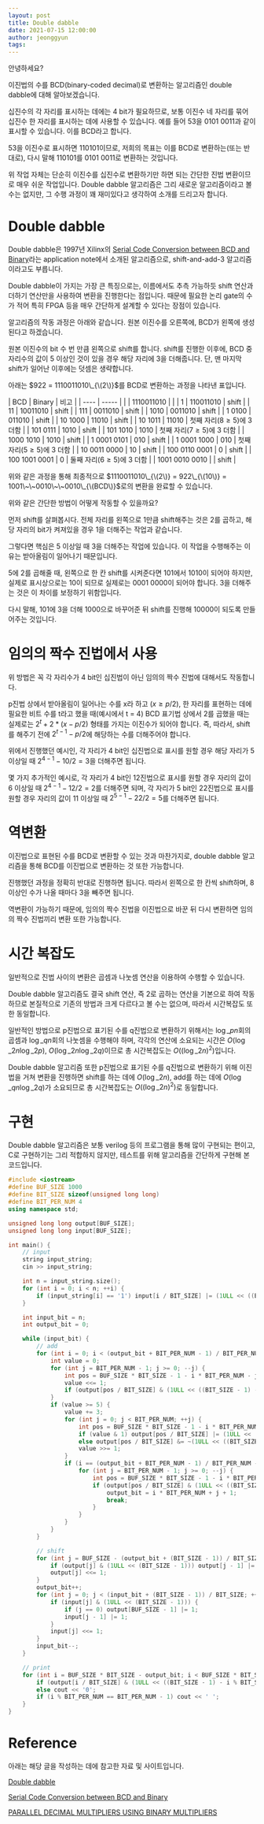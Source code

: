 ```yaml
---
layout: post
title: Double dabble
date: 2021-07-15 12:00:00
author: jeonggyun
tags:
---
```


안녕하세요?

이진법의 수를 BCD(binary-coded decimal)로 변환하는 알고리즘인 double dabble에 대해 알아보겠습니다.

십진수의 각 자리를 표시하는 데에는 4 bit가 필요하므로, 보통 이진수 네 자리를 묶어 십진수 한 자리를 표시하는 데에 사용할 수 있습니다. 예를 들어 53을 0101 0011과 같이 표시할 수 있습니다. 이를 BCD라고 합니다.

53을 이진수로 표시하면 110101이므로, 저희의 목표는 이를 BCD로 변환하는(또는 반대로), 다시 말해 110101를 0101 0011로 변환하는 것입니다.

위 작업 자체는 단순히 이진수를 십진수로 변환하기만 하면 되는 간단한 진법 변환이므로 매우 쉬운 작업입니다. Double dabble 알고리즘은 그리 새로운 알고리즘이라고 볼 수는 없지만, 그 수행 과정이 꽤 재미있다고 생각하여 소개를 드리고자 합니다.

# Double dabble

Double dabble은 1997년 Xilinx의 [Serial Code Conversion between BCD and Binary](http://www.ingelec.uns.edu.ar/dclac2558/BCD2BIN.PDF)라는 application note에서 소개된 알고리즘으로, shift-and-add-3 알고리즘이라고도 부릅니다.

Double dabble이 가지는 가장 큰 특징으로는, 이름에서도 추측 가능하듯 shift 연산과 더하기 연산만을 사용하여 변환을 진행한다는 점입니다. 때문에 필요한 논리 gate의 수가 적어 특히 FPGA 등을 매우 간단하게 설계할 수 있다는 장점이 있습니다.

알고리즘의 작동 과정은 아래와 같습니다. 원본 이진수를 오른쪽에, BCD가 왼쪽에 생성된다고 하겠습니다.

원본 이진수의 bit 수 번 만큼 왼쪽으로 shift를 합니다. shift를 진행한 이후에, BCD 중 자리수의 값이 5 이상인 것이 있을 경우 해당 자리에 3을 더해줍니다. 단, 맨 마지막 shift가 일어난 이후에는 덧셈은 생략합니다.

아래는 $922 = 1110011010\_{\(2\)}$를 BCD로 변환하는 과정을 나타낸 표입니다.

| BCD | Binary | 비고 |
| ---- | ----- |
| | 1110011010 | |
| 1 | 110011010 | shift |
| 11 | 10011010 | shift |
| 111 | 0011010 | shift |
| 1010 | 0011010 | shift |
| 1 0100 | 011010 | shift |
| 10 1000 | 11010 | shift |
| 10 1011 | 11010 | 첫째 자리($8 \ge 5$)에 3 더함 |
| 101 0111 | 1010 | shift |
| 101 1010 | 1010 | 첫째 자리($7 \ge 5$)에 3 더함 |
| 1000 1010 | 1010 | shift |
| 1 0001 0101 | 010 | shift |
| 1 0001 1000 | 010 | 첫째 자리($5 \ge 5$)에 3 더함 |
| 10 0011 0000 | 10 | shift |
| 100 0110 0001 | 0 | shift |
| 100 1001 0001 | 0 | 둘째 자리($6 \ge 5$)에 3 더함 |
| 1001 0010 0010 | | shift |

위와 같은 과정을 통해 최종적으로 $1110011010\_{\(2\)} = 922\_{\(10\)} = 1001\~\~0010\~\~0010\_{\(BCD\)}$로의 변환을 완료할 수 있습니다.

위와 같은 간단한 방법이 어떻게 작동할 수 있을까요?

먼저 shift를 살펴봅시다. 전체 자리를 왼쪽으로 1만큼 shift해주는 것은 2를 곱하고, 해당 자리의 bit가 켜져있을 경우 1을 더해주는 작업과 같습니다.

그렇다면 핵심은 5 이상일 때 3을 더해주는 작업에 있습니다. 이 작업을 수행해주는 이유는 받아올림이 일어나기 때문입니다.

5에 2를 곱해줄 때, 왼쪽으로 한 칸 shift를 시켜준다면 101에서 1010이 되어야 하지만, 실제로 표시상으로는 10이 되므로 실제로는 0001 0000이 되어야 합니다. 3을 더해주는 것은 이 차이를 보정하기 위함입니다.

다시 말해, 101에 3을 더해 1000으로 바꾸어준 뒤 shift를 진행해 10000이 되도록 만들어주는 것입니다.

# 임의의 짝수 진법에서 사용

위 방법은 꼭 각 자리수가 4 bit인 십진법이 아닌 임의의 짝수 진법에 대해서도 작동합니다.

p진법 상에서 받아올림이 일어나는 수를 x라 하고 $(x \ge p / 2)$, 한 자리를 표현하는 데에 필요한 비트 수를 t라고 했을 때(예시에서 t = 4) BCD 표기법 상에서 2를 곱했을 때는 실제로는 $2^t + 2 * (x - p / 2)$ 형태를 가지는 이진수가 되어야 합니다. 즉, 따라서, shift를 해주기 전에 $2^{t-1} - p / 2$에 해당하는 수를 더해주어야 합니다.

위에서 진행했던 예시인, 각 자리가 4 bit인 십진법으로 표시를 원할 경우 해당 자리가 5 이상일 때 $2^{4-1} - 10 / 2 = 3$을 더해주면 됩니다.

몇 가지 추가적인 예시로, 각 자리가 4 bit인 12진법으로 표시를 원할 경우 자리의 값이 6 이상일 때 $2^{4-1} - 12 / 2 = 2$를 더해주면 되며, 각 자리가 5 bit인 22진법으로 표시를 원할 경우 자리의 값이 11 이상일 때 $2^{5-1} - 22 / 2 = 5$를 더해주면 됩니다.

# 역변환

이진법으로 표현된 수를 BCD로 변환할 수 있는 것과 마찬가지로, double dabble 알고리즘을 통해 BCD를 이진법으로 변환하는 것 또한 가능합니다.

진행했던 과정을 정확히 반대로 진행하면 됩니다. 따라서 왼쪽으로 한 칸씩 shift하며, 8 이상인 수가 나올 때마다 3을 빼주면 됩니다.

역변환이 가능하기 때문에, 임의의 짝수 진법을 이진법으로 바꾼 뒤 다시 변환하면 임의의 짝수 진법끼리 변환 또한 가능합니다.

# 시간 복잡도

일반적으로 진법 사이의 변환은 곱셈과 나눗셈 연산을 이용하여 수행할 수 있습니다.

Double dabble 알고리즘도 결국 shift 연산, 즉 2로 곱하는 연산을 기본으로 하여 작동하므로 본질적으로 기존의 방법과 크게 다르다고 볼 수는 없으며, 따라서 시간복잡도 또한 동일합니다.

일반적인 방법으로 p진법으로 표기된 수를 q진법으로 변환하기 위해서는 $\log\_{p}{n}$회의 곱셈과 $\log\_{q}{n}$회의 나눗셈을 수행해야 하며, 각각의 연산에 소요되는 시간은 $O(\log\_{2}{n} \log\_{2}{p})$, $O(\log\_{2}{n} \log\_{2}{q})$이므로 총 시간복잡도는 $O((\log\_{2}{n})^2)$입니다.

Double dabble 알고리즘 또한 p진법으로 표기된 수를 q진법으로 변환하기 위해 이진법을 거쳐 변환을 진행하면 shift를 하는 데에 $O(\log\_{2}{n})$, add를 하는 데에 $O(\log\_{q}{n} \log\_{2}{q})$가 소요되므로 총 시간복잡도는 $O((\log\_{2}{n})^2)$로 동일합니다.

# 구현

Double dabble 알고리즘은 보통 verilog 등의 프로그램을 통해 많이 구현되는 편이고, C로 구현하기는 그리 적합하지 않지만, 테스트를 위해 알고리즘을 간단하게 구현해 본 코드입니다.

```cpp
#include <iostream>
#define BUF_SIZE 1000
#define BIT_SIZE sizeof(unsigned long long)
#define BIT_PER_NUM 4
using namespace std;

unsigned long long output[BUF_SIZE];
unsigned long long input[BUF_SIZE];

int main() {
	// input
	string input_string;
	cin >> input_string;

	int n = input_string.size();
	for (int i = 0; i < n; ++i) {
		if (input_string[i] == '1') input[i / BIT_SIZE] |= (1ULL << ((BIT_SIZE - 1) - i % BIT_SIZE));
	}

	int input_bit = n;
	int output_bit = 0;

	while (input_bit) {
		// add
		for (int i = 0; i < (output_bit + BIT_PER_NUM - 1) / BIT_PER_NUM; ++i) {
			int value = 0;
			for (int j = BIT_PER_NUM - 1; j >= 0; --j) {
				int pos = BUF_SIZE * BIT_SIZE - 1 - i * BIT_PER_NUM - j;
				value <<= 1;
				if (output[pos / BIT_SIZE] & (1ULL << ((BIT_SIZE - 1) - pos % BIT_SIZE))) value += 1;
			}
			if (value >= 5) {
				value += 3;
				for (int j = 0; j < BIT_PER_NUM; ++j) {
					int pos = BUF_SIZE * BIT_SIZE - 1 - i * BIT_PER_NUM - j;
					if (value & 1) output[pos / BIT_SIZE] |= (1ULL << ((BIT_SIZE - 1) - pos % BIT_SIZE));
					else output[pos / BIT_SIZE] &= ~(1ULL << ((BIT_SIZE - 1) - pos % BIT_SIZE));
					value >>= 1;
				}
				if (i == (output_bit + BIT_PER_NUM - 1) / BIT_PER_NUM - 1) {
					for (int j = BIT_PER_NUM - 1; j >= 0; --j) {
						int pos = BUF_SIZE * BIT_SIZE - 1 - i * BIT_PER_NUM - j;
						if (output[pos / BIT_SIZE] & (1ULL << ((BIT_SIZE - 1) - pos % BIT_SIZE))) {
							output_bit = i * BIT_PER_NUM + j + 1;
							break;
						}
					}					
				}
			}
		}

		// shift
		for (int j = BUF_SIZE - (output_bit + (BIT_SIZE - 1)) / BIT_SIZE; j < BUF_SIZE; ++j) {
			if (output[j] & (1ULL << (BIT_SIZE - 1))) output[j - 1] |= 1;
			output[j] <<= 1;
		}
		output_bit++;
		for (int j = 0; j < (input_bit + (BIT_SIZE - 1)) / BIT_SIZE; ++j) {
			if (input[j] & (1ULL << (BIT_SIZE - 1))) {
				if (j == 0) output[BUF_SIZE - 1] |= 1;
				input[j - 1] |= 1;
			}
			input[j] <<= 1;
		}
		input_bit--;
	}

	// print
	for (int i = BUF_SIZE * BIT_SIZE - output_bit; i < BUF_SIZE * BIT_SIZE; ++i) {
		if (output[i / BIT_SIZE] & (1ULL << ((BIT_SIZE - 1) - i % BIT_SIZE))) cout << '1';
		else cout << '0';
		if (i % BIT_PER_NUM == BIT_PER_NUM - 1) cout << ' ';
	}
}
```

# Reference

아래는 해당 글을 작성하는 데에 참고한 자료 및 사이트입니다.

[Double dabble](https://en.wikipedia.org/wiki/Double_dabble)

[Serial Code Conversion between BCD and Binary](http://www.ingelec.uns.edu.ar/dclac2558/BCD2BIN.PDF)

[PARALLEL DECIMAL MULTIPLIERS USING BINARY MULTIPLIERS](https://ieeexplore.ieee.org/stamp/stamp.jsp?tp=&arnumber=5483001)